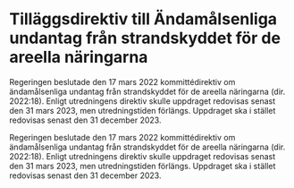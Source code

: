 # Tilläggsdirektiv till Ändamålsenliga undantag från strandskyddet för de areella näringarna

Regeringen beslutade den 17 mars 2022 kommittédirektiv om ändamålsenliga
undantag från strandskyddet för de areella näringarna (dir. 2022:18).
Enligt utredningens direktiv skulle uppdraget redovisas senast den 31 mars
2023, men utredningstiden förlängs. Uppdraget ska i stället redovisas senast den
31 december 2023.

Regeringen beslutade den 17 mars 2022 kommittédirektiv om ändamålsenliga
undantag från strandskyddet för de areella näringarna (dir. 2022:18).
Enligt utredningens direktiv skulle uppdraget redovisas senast den 31 mars
2023, men utredningstiden förlängs. Uppdraget ska i stället redovisas senast den
31 december 2023.
